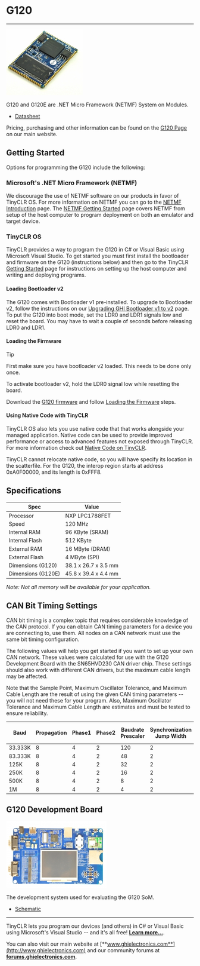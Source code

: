 # G120
---

![G120 / G120E](images/g120-noborder.jpg)

G120 and G120E are .NET Micro Framework (NETMF) System on Modules.

* [Datasheet](http://files.ghielectronics.com/downloads/Documents/Datasheets/G120%20and%20G120E%20Datasheet.pdf)

Pricing, purchasing and other information can be found on the [G120 Page](http://www.ghielectronics.com/products/scm/g120) on our main website.

## Getting Started

Options for programming the G120 include the following:

### Microsoft's .NET Micro Framework (NETMF)
We discourage the use of NETMF software on our products in favor of TinyCLR OS. For more information on NETMF you can go to the [NETMF Introduction](../../software/netmf/intro.md) page.  The [NETMF Getting Started](../../software/netmf/getting-started.md) page covers NETMF from setup of the host computer to program deployment on both an emulator and target device.

### TinyCLR OS
TinyCLR provides a way to program the G120 in C# or Visual Basic using Microsoft Visual Studio.  To get started you must first install the bootloader and firmware on the G120 (instructions below) and then go to the TinyCLR [Getting Started](../../software/tinyclr/getting-started.md) page for instructions on setting up the host computer and writing and deploying programs.

#### Loading Bootloader v2
The G120 comes with Bootloader v1 pre-installed. To upgrade to Bootloader v2, follow the instructions on our [Upgrading GHI Bootloader v1 to v2](../../software/tinyclr/loaders/upgrading-v1-to-v2.md) page. To put the G120 into boot mode, set the LDR0 and LDR1 signals low and reset the board. You may have to wait a couple of seconds before releasing LDR0 and LDR1.

#### Loading the Firmware

> [!Tip]
> First make sure you have bootloader v2 loaded. This needs to be done only once.

To activate bootloader v2, hold the LDR0 signal low while resetting the board.

Download the [G120 firmware](../../software/tinyclr/downloads.md#g120) and follow [Loading the Firmware](../../software/tinyclr/loaders/ghi-bootloader.md#loading-the-firmware) steps.

#### Using Native Code with TinyCLR
TinyCLR OS also lets you use native code that that works alongside your managed application. Native code can be used to provide improved performance or access to advanced features not exposed through TinyCLR. For more information check out [Native Code on TinyCLR](../../software/tinyclr/native/intro.md).

TinyCLR cannot relocate native code, so you will have specify its location in the scatterfile. For the G120, the interop region starts at address 0xA0F00000, and its length is 0xFFF8.

## Specifications

| Spec               | Value                     |
|--------------------|---------------------------|
| Processor          | NXP LPC1788FET            |
| Speed              | 120 MHz                   |
| Internal RAM       | 96 KByte (SRAM)           |
| Internal Flash     | 512 KByte                 |
| External RAM       | 16 MByte (DRAM)           |
| External Flash     | 4 MByte (SPI)             |
| Dimensions (G120)  | 38.1 x 26.7 x 3.5 mm      |
| Dimensions (G120E) | 45.8 x 39.4 x 4.4 mm      |

*Note: Not all memory will be available for your application.*

## CAN Bit Timing Settings
CAN bit timing is a complex topic that requires considerable knowledge of the CAN protocol. If you can obtain CAN timing parameters for a device you are connecting to, use them. All nodes on a CAN network must use the same bit timing configuration.

The following values will help you get started if you want to set up your own CAN network. These values were calculated for use with the G120 Development Board with the SN65HVD230 CAN driver chip. These settings should also work with different CAN drivers, but the maximum cable length may be affected.

Note that the Sample Point, Maximum Oscillator Tolerance, and Maximum Cable Length are the result of using the given CAN timing parameters -- you will not need these for your program. Also, Maximum Oscillator Tolerance and Maximum Cable Length are estimates and must be tested to ensure reliability.

| Baud | Propagation | Phase1 | Phase2 | Baudrate Prescaler | Synchronization Jump Width | Use Multi Bit Sampling | Sample Point | Max Osc. Tolerance | Max Cable Length
|---|---|---|---|---|---|---|---|---|---
| 33.333K | 8 | 4 | 2 | 120 | 2 | False | 86.7% | 0.52% | 1571M
| 83.333K | 8 | 4 | 2 | 48  | 2 | False | 86.7% | 0.52% | 611M
| 125K    | 8 | 4 | 2 | 32  | 2 | False | 86.7% | 0.52% | 398M
| 250K    | 8 | 4 | 2 | 16  | 2 | False | 86.7% | 0.52% | 184M
| 500K    | 8 | 4 | 2 | 8   | 2 | False | 86.7% | 0.52% | 78M
| 1M      | 8 | 4 | 2 | 4   | 2 | False | 86.7% | 0.52% | 24M

## G120 Development Board
![G120 Dev Board](images/g120dev.jpg) 

The development system used for evaluating the G120 SoM.

* [Schematic](http://files.ghielectronics.com/downloads/Schematics/Systems/G120E%20Dev%20Board%20Schematic.pdf)

***

TinyCLR lets you program our devices (and others) in C# or Visual Basic using Microsoft's Visual Studio -- and it's all free!  [**Learn more...**](../../software/tinyclr/intro.md).

You can also visit our main website at [**www.ghielectronics.com**](http://www.ghielectronics.com) and our community forums at [**forums.ghielectronics.com**](https://forums.ghielectronics.com/).
